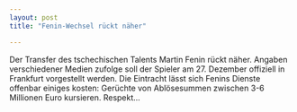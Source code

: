 ```yaml
---
layout: post
title: "Fenin-Wechsel rückt näher"

---
```


Der Transfer des tschechischen Talents Martin Fenin rückt näher. Angaben verschiedener Medien zufolge soll der Spieler am 27. Dezember offiziell in Frankfurt vorgestellt werden. Die Eintracht lässt sich Fenins Dienste offenbar einiges kosten: Gerüchte von Ablösesummen zwischen 3-6 Millionen Euro kursieren. Respekt...


